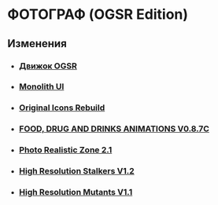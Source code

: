 # ФОТОГРАФ (OGSR Edition)

## Изменения
- ### [Движок OGSR](https://github.com/OGSR/OGSR-Engine/)
- ### [Monolith UI](https://ap-pro.ru/forums/topic/2626-ui-monolith-dlya-ogsr-engine/)
- ### [Original Icons Rebuild](https://gamebanana.com/mods/27322/)
- ### [FOOD, DRUG AND DRINKS ANIMATIONS V0.8.7C](https://www.moddb.com/addons/food-drug-and-drinks-animations-reuploaded)
- ### [Photo Realistic Zone 2.1](https://www.moddb.com/mods/photo-realistic-zone-2)
- ### [High Resolution Stalkers V1.2](https://www.moddb.com/addons/high-resolution-stalkers)
- ### [High Resolution Mutants V1.1](https://www.moddb.com/addons/high-resolution-mutants)